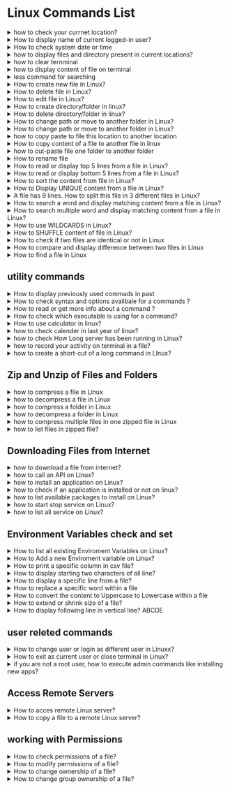 <!-- 
<details>
<summary></summary>
</details> -->

# Linux Commands List

<details>
<summary>
 how to check your currnet location?
</summary>
#pwd :- present working directory/ print working directory

```
pwd
```
</details>

<details>
<summary>
 How to display name of current logged-in user?
</summary>

```
whoami 
```

</details>

<details>
<summary>
 How to check system date or time
</summary>
#date : if you want new new format date +%D for only date for hourse +%H

```
date
```
</details>

<details>
<summary>
 how to display files and directory present in current locations?
</summary>
#ls : how many file are there

```
ls
```

#ls -lt : in details info in files 

```
ls -lt
```

#ls -ltr : list file in reverse format

```
ls -ltr
```
#ls -lh : list file in human readiable format
```
ls -lh
```
</details>

<details>
<summary>
how to clear ternminal
</summary>
# also use clr+l
```
clear
```
</details>

<details>
<summary>
how to display content of file on terminal
</summary>

```
cat filename
```
</details>

<details>
<summary>
less command for searching
</summary>

```
less filename
```
take /key-name that whant you search go next world using N exp /hellow then press n
for forward order
for reverse order is use ?key-name

when you want to exit to editor press Q
</details>


<details>
<summary>
How to create new file in Linux?
</summary>

```
touch filename
```
</details>
<details>
<summary>
How to delete file in Linux?
</summary>

```
rm filename
```
</details>

<details>
<summary>
How to edit file in Linux?
</summary>

```
vi <file_name>
nano <file_name>
```

vi<file editor>
when we use vim editor "vi filename " to create new file or editiong exting files

start writing using press "i"
complet write all code press "ESC"
save and exit file using "shift+:"
then type "wq" 
</details>


<details>
<summary>
How to create directory/folder in linux?
</summary>

```
mkdir newFolder1
```
</details>
<details>
<summary>
How to delete directory/folder in linux?
</summary>

```
rmdir <dir_name>

rm -rf <dir_name>
```
</details>


<details>
<summary>
How to change path or move to another folder in Linux?
</summary>

```
rmdir <dir_name>

rm -rf <dir_name>
```
</details>

<details>
<summary>
How to change path or move to another folder in Linux?
</summary>

```
cd /path/folder
cd.. # one folder pise
cd../.. # two folder pise
```
cd / : this is root directory "/" of linux : jo sabase top pe hai aur jisake andhar sub folder or file hai ov root directory hai  


absoulte path: ekadam starting se path dena isako absolute path kahate hai
"exact paths"

relative path: hum jis location pe hai usake ralation me ya phir usake relative me jo path diya use relative path kahate hai
exp: me agar Desktop folder me hu Desktop  se cd/anand/Devops/"linux full course" jana ya hai relative path agar muje absoulte path dena hota to me 
cd /home/Desktop/anand/DevOps/"linux full course" karana padata for abosuole path
</details>


<details>
<summary>
how to copy paste to file this location to another location
</summary>

```
cp <file> /dest/path

cp ../<file> . : ek folder pise jake file name type karake space deke "." type kiya to oh file curent folder me copy ho gati hai 
cp ../<filename> . : "." current folder ko present karata hai 
```
</details>

<details>
<summary>How to copy content of a file to another file in linux</summary>

```
cp fileA file B
```
</details> 

<details>
<summary>how to cut-paste file one folder to another folder</summary>

```
mv <file> /dest/path/
```
</details> 


<details>
<summary>How to rename file</summary>

```
mv <filename> <newfilename>
```
</details> 

<details>
<summary>How to read or display top 5 lines from a file in Linux?</summary>

```
 head -5 file
 ```
</details>

<details>
<summary>How to read or display bottom 5 lines from a file in Linux?</summary>

```
 tail -5 file
 ```
</details>

<details>
<summary>How to sort the content from file in Linux?</summary>

```
sort file
sort -r file # for reverse
 ```
</details>

<details>
<summary>How to Display UNIQUE content from a file in Linux?</summary>

```
sort file | uniq
 ```
 "|" - pipe sign use first command execute first and out of fist command we perform next operation on this output use | pipe command lick binding 
</details>

<details>
<summary>A file has 9 lines. How to split this file in 3 different files in Linux?</summary>

```
split -l 3 file  # split -l : line of code 4 line filename
 ```
</details>

<details>
<summary>How to search a word and display matching content from a file in Linux?</summary>

```
#grep "word" file
 ```
</details>

<details>
<summary>How to search multiple word and display matching content from a file in Linux?</summary>

```
#egrep "word1|word2" file
 ```
</details>

<details>
<summary>How to use WILDCARDS  in Linux?</summary>
* [] {}

```
<file starting name>*:- file starting name particular name and end with anythings

*.<file extention>:- searching file using file extention

#when you want create new file in range use

touch file{1..10} # this command create 10 file in one command

 ```
</details>

<details>
<summary>How to  SHUFFLE  content of file in Linux?</summary>

```
shuf <filename>

```
</details>

<details>
<summary>How to  check if two files are identical or not in Linux</summary>

```
cmp <file1><file2>

```
return fileA fileB differ: byte 15, line 2

</details>

<details>
<summary>How to compare and display difference between two files in Linux</summary>

```
diff -u fileA fileB

```
return fileA fileB differ: byte 15, line 2

</details>

<details>
<summary>How to find a file in Linux</summary>

```
#find
find /path/-name <file>
# find command me find folder ke andhar andhar jake file search karata hai 

#updatedb
#locate <file>

#locate command me usaka apan ek database hai ho usame check karata hai bus apako updatedb command chalani padati hai locate comand use karane se pahale

```
</details>

## utility commands

<details>
<summary>How to display previously used commads in past </summary>

```
history
history | grep  <relative command>
```

</details>
<details>
<summary> How to check syntax and options availbale for a commands ?</summary>

```
<command> --help
<command> --help more #for line bye line read
```

</details>

<details>
<summary> How to read or get more info about a command ?</summary>

``` 
man <command>

```

</details>

<details>
<summary> How to check which executable is using for a command?</summary>

``` 
which <command>

```

</details>

<details>
<summary> How to use calculator in linux?</summary>

``` 
bc

```

</details>
<details>
<summary> how to check calender in last year of linux?</summary>

``` 
cal # display present month 
cal <year> display accourding give year

```

</details>


<details>
<summary> how to check How Long server has been running in Linux?</summary>

``` 

uptime
```

</details>

<details>
<summary> how to record your activity on terminal in a file?</summary>

``` 
script # starting recording command when it done press "cltr+d" it command create file that name typescript when you can type "cat typescript" run all command you recorded 
```

</details>


<details>
<summary> how to create a short-cut of a long command in LInux?</summary>

``` 
alias <commands >
```

</details>

## Zip and Unzip of Files and Folders

<details>
<summary> how to compress a file in Linux</summary>

``` 
gzip -k <file> # compress file and create zip file original file keep it
```

</details>

<details>
<summary> how to decompress a file in Linux</summary>

``` 
gzip -d <file> # decompress file and remove zip file 
gunzip <file>
```

</details>


<details>
<summary> how to compress a folder in Linux</summary>

``` 
tar -czf myfile.tar.zip myfiles
czf  # compreess zip format folder
```

</details>

<details>
<summary> how to decompress a folder in Linux</summary>

``` 
tar -xzf myfile.tar.zip 
xzf  # extract zip  folder
```

</details>

<details>
<summary> how to compress multiple files in one zipped file in Linux</summary>

``` 
zip myfiles.zip file1 file2

# for unzip file
unzip <myfile.zip>
```

</details>

<details>
<summary> how to list files in zipped file?</summary>

``` 
# when you want kwon how many file in ziped file and there name use this command

unzip -l myfiles.zip
```

</details>

## Downloading Files from Internet

<details>
<summary> how to download a file from internet?</summary>

``` 
wget URL_of_file 

wget -O opt_file.txt URL_Of_files # when you want to change file name in this case file.txt
```

</details>

<details>
<summary> how to call an API on Linux?</summary>

``` 
#you can get request using this command

curl http://numbersapi.com/random
```

</details>


<details>
<summary> how to install an application on Linux?</summary>

``` 
apt or yum/dnf
```

</details>

<details>
<summary> how to check if an application is installed or not on linux?</summary>

``` 
rpm -qa | grep application name
dnf list installed
```

</details>

<details>
<summary> how to list available packages to install on Linux?</summary>

``` 
apt search <package_name>
yum/dnf list available
```

</details>
<details>
<summary> how to start stop service  on Linux?</summary>

``` 
systemctl start/stop service_name
```

</details>


<details>
<summary> how to list all service on Linux?</summary>

``` 
systemctl list-units --type=service --all
```

</details>

## Environment Variables check and set

<details>
<summary> How to list all existing Enviroment Variables on Linux?</summary>

``` 
printenv
```

</details>

<details>
<summary> How to Add a new Enviroment variable on  Linux?</summary>

``` 
export JAVA_HOME="/user/lib/jvm/java_v"
export PATH=$JAVA_HOME/bin:$path
```

</details>


<details>
<summary> How to print a specific column in csv file?</summary>

``` 
awk -F, '{print $2 }' file.csv
```

</details>

<details>
<summary> How to display starting two characters of all line?</summary>

``` 
cut -c1-2 file.txt
```

</details>
<details>
<summary> How to display a specific line from a file?</summary>

``` 
sed -n '5p' file.txt
```

</details>

<details>
<summary> How to replace a specific word within a file </summary>
changes is not  parment its only on terminal

``` 
sed  's/from/to/g' file.txt

s-suptitube
g-gobal
```

</details>

<details>
<summary> How to convert the content to Uppercase to Lowercase within a file</summary>


``` 
tr [:lower:] [:upper:] <file.txt # upper case to lower case
tr [:punct:] Z <file.txt # punchewation all
tr [:digit:] z <file.txt # digit change all

tr -d % <file.txt # when you want delete sumthing
tr "%" "&" <file.txt # when you want replace sumthing
```

</details>


<details>
<summary> How to extend or shrink size of a file?</summary>


``` 
truncate -s 100M file.txt
```

</details>

<details>
<summary> How to display following line in vertical line? ABCDE</summary>

``` 
echo "ABCDE" | fold -w1
```

</details>

## user releted commands

<details>
<summary> How to change user or login as different user in Linuxx?</summary>

``` 
su <user_name>
```

</details>

<details>
<summary> How to exit as current user or close terminal in Linux?</summary>

``` 
exit
```

</details>

<details>
<summary> if you are not a root user, how to execute admin commands like installing new apps?</summary>

``` 
sudo yum install httpd
```

</details>

## Access Remote Servers

<details>
<summary> How to acces remote Linux server?</summary>

``` 
ssh user@hostname
```

</details>

<details>
<summary> How to copy a file to a remote Linux server?</summary>

``` 
scp file user@hostname:/tmp/
```

</details>

## working with Permissions

<details>
<summary> How to check permissions of a file?</summary>

``` 
ls -ltr
rwx rw- r--
rwx - read write and execute
rw - read write
r - read

user
group
other
```

</details>


<details>
<summary> How to modify permissions of a file?</summary>

``` 
chmod a+rwx file.txt

u - user, g - group, o-other
a-all

+ : means permision add kar rahe ho 
- : permision nikal rahe ho
```

</details>


<details>
<summary> How to change ownership of a file?</summary>

``` 
chown root file.txt
```

</details>

<details>
<summary> How to change group ownership of a file?</summary>

``` 
chgrp root file.txt
```

</details>

